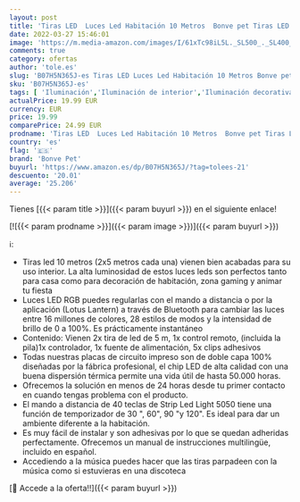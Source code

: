 ```yaml
---
layout: post
title: 'Tiras LED  Luces Led Habitación 10 Metros  Bonve pet Tiras LED RGB 5050 SMD Bluetooth Musical con IR Control Remoto 40 Teclas y APP  16 Milliones de Colores para Decoración Cocina Fiesta Navidad'
date: 2022-03-27 15:46:01
image: 'https://m.media-amazon.com/images/I/61xTc98iL5L._SL500_._SL400_.jpg'
comments: true
category: ofertas
author: 'tole.es'
slug: 'B07H5N365J-es Tiras LED Luces Led Habitación 10 Metros Bonve pet Tiras...'
sku: 'B07H5N365J-es'
tags: [ 'Iluminación','Iluminación de interior','Iluminación decorativa y para usos específicos de interior','Tiras LED de interior','bonve pet','navidad', ]
actualPrice: 19.99 EUR
currency: EUR
price: 19.99
comparePrice: 24.99 EUR
prodname: 'Tiras LED  Luces Led Habitación 10 Metros  Bonve pet Tiras LED RGB 5050 SMD Bluetooth Musical con IR Control Remoto 40 Teclas y APP  16 Milliones de Colores para Decoración Cocina Fiesta Navidad'
country: 'es'
flag: '🇪🇸'
brand: 'Bonve Pet'
buyurl: 'https://www.amazon.es/dp/B07H5N365J/?tag=tolees-21'
descuento: '20.01'
average: '25.206'
---
```


Tienes [{{< param title >}}]({{< param buyurl >}}) en el siguiente enlace!

[![{{< param prodname >}}]({{< param image >}})]({{< param buyurl >}})

ℹ️:

- Tiras led 10 metros (2x5 metros cada una) vienen bien acabadas para su uso interior. La alta luminosidad de estos luces leds son perfectos tanto para casa como para decoración de habitación, zona gaming y animar tu fiesta
- Luces LED RGB puedes regularlas con el mando a distancia o por la aplicación (Lotus Lantern) a través de Bluetooth para cambiar las luces entre 16 millones de colores, 28 estilos de modos y la intensidad de brillo de 0 a 100%. Es prácticamente instantáneo
- Contenido: Vienen 2x tira de led de 5 m, 1x control remoto, (incluida la pila)1x controlador, 1x fuente de alimentación, 5x clips adhesivos
- Todas nuestras placas de circuito impreso son de doble capa 100% diseñadas por la fábrica profesional, el chip LED de alta calidad con una buena dispersión térmica permite una vida útil de hasta 50.000 horas.
- Ofrecemos la solución en menos de 24 horas desde tu primer contacto en cuando tengas problema con el producto.
- El mando a distancia de 40 teclas de Strip Led Light 5050 tiene una función de temporizador de 30 ", 60", 90 "y 120". Es ideal para dar un ambiente diferente a la habitación.
- Es muy fácil de instalar y son adhesivas por lo que se quedan adheridas perfectamente. Ofrecemos un manual de instrucciones multilingüe, incluido en español.
- Accediendo a la música puedes hacer que las tiras parpadeen con la música como si estuvieras en una discoteca

[🛒 Accede a la oferta!!]({{< param buyurl >}})
